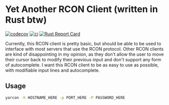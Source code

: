 # Yet Another RCON Client (written in Rust btw)

[![codecov](https://codecov.io/gh/raian621/yarcon/graph/badge.svg?token=GQH1KQBTAI)](https://codecov.io/gh/raian621/yarcon) [![ci](https://github.com/raian621/yarcon/actions/workflows/checks.yml/badge.svg?branch=main)](https://github.com/raian621/yarcon/actions/workflows/checks.yml) [![Rust Report Card](https://rust-reportcard.xuri.me/badge/github.com/raian621/yarcon)](https://rust-reportcard.xuri.me/report/github.com/raian621/yarcon)

Currently, this RCON client is pretty basic, but should be able to be used to interface with most servers that use the RCON protocol. Other RCON clients are kind of disappointing in my opinion, as they don't allow the user to move their cursor back to modify their previous input and don't support any form of autocomplete. I want this RCON client to be as easy to use as possible, with modifiable input lines and autocomplete.

## Usage

```sh
yarcon -h HOSTNAME_HERE -p PORT_HERE -P PASSWORD_HERE
```
